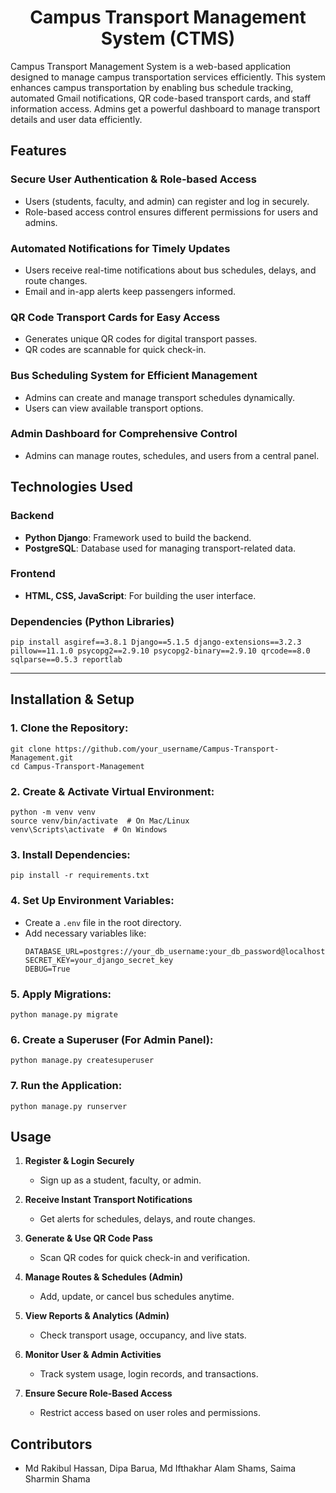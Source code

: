 <h1 align="center">Campus Transport Management System (CTMS)</h1>

Campus Transport Management System is a web-based application designed to manage campus transportation services efficiently. This system enhances campus transportation by enabling bus schedule tracking, automated Gmail notifications, QR code-based transport cards, and staff information access. Admins get a powerful dashboard to manage transport details and user data efficiently.


## Features

### Secure User Authentication & Role-based Access
- Users (students, faculty, and admin) can register and log in securely.
- Role-based access control ensures different permissions for users and admins.

### Automated Notifications for Timely Updates
- Users receive real-time notifications about bus schedules, delays, and route changes.
- Email and in-app alerts keep passengers informed.

### QR Code Transport Cards for Easy Access
- Generates unique QR codes for digital transport passes.
- QR codes are scannable for quick check-in.

### Bus Scheduling System for Efficient Management
- Admins can create and manage transport schedules dynamically.
- Users can view available transport options.

### Admin Dashboard for Comprehensive Control
- Admins can manage routes, schedules, and users from a central panel.


## Technologies Used

### **Backend**
- **Python Django**: Framework used to build the backend.
- **PostgreSQL**: Database used for managing transport-related data.

### **Frontend**
- **HTML, CSS, JavaScript**: For building the user interface.

### **Dependencies (Python Libraries)**
```
pip install asgiref==3.8.1 Django==5.1.5 django-extensions==3.2.3 pillow==11.1.0 psycopg2==2.9.10 psycopg2-binary==2.9.10 qrcode==8.0 sqlparse==0.5.3 reportlab
```

---

## Installation & Setup


### 1. Clone the Repository:
```
git clone https://github.com/your_username/Campus-Transport-Management.git
cd Campus-Transport-Management
```

### 2. Create & Activate Virtual Environment:
```
python -m venv venv
source venv/bin/activate  # On Mac/Linux
venv\Scripts\activate  # On Windows
```

### 3. Install Dependencies:
```
pip install -r requirements.txt
```

### 4. Set Up Environment Variables:
- Create a `.env` file in the root directory.
- Add necessary variables like:
  ```
  DATABASE_URL=postgres://your_db_username:your_db_password@localhost:5432/your_db_name
  SECRET_KEY=your_django_secret_key
  DEBUG=True
  ```

### 5. Apply Migrations:
```
python manage.py migrate
```

### 6. Create a Superuser (For Admin Panel):
```
python manage.py createsuperuser
```

### 7. Run the Application:
```
python manage.py runserver
```


## Usage


1. **Register & Login Securely**  
   - Sign up as a student, faculty, or admin.  

2. **Receive Instant Transport Notifications**  
   - Get alerts for schedules, delays, and route changes.  

3. **Generate & Use QR Code Pass**  
   - Scan QR codes for quick check-in and verification.  

4. **Manage Routes & Schedules (Admin)**  
   - Add, update, or cancel bus schedules anytime.  

5. **View Reports & Analytics (Admin)**  
   - Check transport usage, occupancy, and live stats.  

6. **Monitor User & Admin Activities**  
   - Track system usage, login records, and transactions.  

7. **Ensure Secure Role-Based Access**  
   - Restrict access based on user roles and permissions.  


## Contributors

- Md Rakibul Hassan, Dipa Barua, Md Ifthakhar Alam Shams, Saima Sharmin Shama
